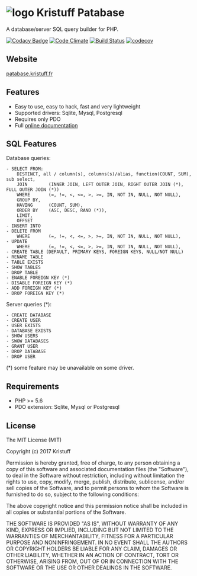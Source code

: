 ![logo](https://patabase.kristuff.fr/inc/img/logo/logo-square-48x48.png)
 Kristuff Patabase 
=================

A database/server SQL query builder for PHP.

[![Codacy Badge](https://api.codacy.com/project/badge/Grade/398308d1225049f58ae583065608c460)](https://www.codacy.com/app/kristuff_/patabase?utm_source=github.com&amp;utm_medium=referral&amp;utm_content=kristuff/patabase&amp;utm_campaign=Badge_Grade)
[![Code Climate](https://codeclimate.com/github/kristuff/patabase/badges/gpa.svg)](https://codeclimate.com/github/Kristuff/patabase)
[![Build Status](https://travis-ci.org/kristuff/patabase.svg?branch=master)](https://travis-ci.org/kristuff/patabase)
[![codecov](https://codecov.io/gh/kristuff/patabase/branch/master/graph/badge.svg)](https://codecov.io/gh/kristuff/patabase)


Website
-------

[patabase.kristuff.fr](https://patabase.kristuff.fr) 


Features
--------
- Easy to use, easy to hack, fast and very lightweight
- Supported drivers: Sqlite, Mysql, Postgresql
- Requires only PDO
- Full [online documentation](https://patabase.kristuff.fr/doc) 

SQL Features
------------

Database queries:
```
- SELECT FROM:   
    DISTINCT, all / column(s), columns(s)/alias, function(COUNT, SUM), sub select, 
    JOIN        (INNER JOIN, LEFT OUTER JOIN, RIGHT OUTER JOIN (*), FULL OUTER JOIN (*))
    WHERE       (=, !=, <, <=, >, >=, IN, NOT IN, NULL, NOT NULL), 
    GROUP BY, 
    HAVING      (COUNT, SUM), 
    ORDER BY    (ASC, DESC, RAND (*)), 
    LIMIT, 
    OFFSET
- INSERT INTO 
- DELETE FROM
    WHERE       (=, !=, <, <=, >, >=, IN, NOT IN, NULL, NOT NULL), 
- UPDATE 
    WHERE       (=, !=, <, <=, >, >=, IN, NOT IN, NULL, NOT NULL), 
- CREATE TABLE (DEFAULT, PRIMARY KEYS, FOREIGN KEYS, NULL/NOT NULL)
- RENAME TABLE
- TABLE EXISTS
- SHOW TABLES
- DROP TABLE
- ENABLE FOREIGN KEY (*)
- DISABLE FOREIGN KEY (*)
- ADD FOREIGN KEY (*)
- DROP FOREIGN KEY (*)
```

Server queries (*):
```
- CREATE DATABASE
- CREATE USER
- USER EXISTS
- DATABASE EXISTS
- SHOW USERS 
- SWOW DATABASES
- GRANT USER
- DROP DATABASE
- DROP USER
```
(*) some feature may be unavailable on some driver.

Requirements
------------

- PHP >= 5.6
- PDO extension: Sqlite, Mysql or Postgresql


License
-------

The MIT License (MIT)

Copyright (c) 2017 Kristuff

Permission is hereby granted, free of charge, to any person obtaining a copy
of this software and associated documentation files (the "Software"), to deal
in the Software without restriction, including without limitation the rights
to use, copy, modify, merge, publish, distribute, sublicense, and/or sell
copies of the Software, and to permit persons to whom the Software is
furnished to do so, subject to the following conditions:

The above copyright notice and this permission notice shall be included in
all copies or substantial portions of the Software.

THE SOFTWARE IS PROVIDED "AS IS", WITHOUT WARRANTY OF ANY KIND, EXPRESS OR
IMPLIED, INCLUDING BUT NOT LIMITED TO THE WARRANTIES OF MERCHANTABILITY,
FITNESS FOR A PARTICULAR PURPOSE AND NONINFRINGEMENT. IN NO EVENT SHALL THE
AUTHORS OR COPYRIGHT HOLDERS BE LIABLE FOR ANY CLAIM, DAMAGES OR OTHER
LIABILITY, WHETHER IN AN ACTION OF CONTRACT, TORT OR OTHERWISE, ARISING FROM,
OUT OF OR IN CONNECTION WITH THE SOFTWARE OR THE USE OR OTHER DEALINGS IN
THE SOFTWARE.
